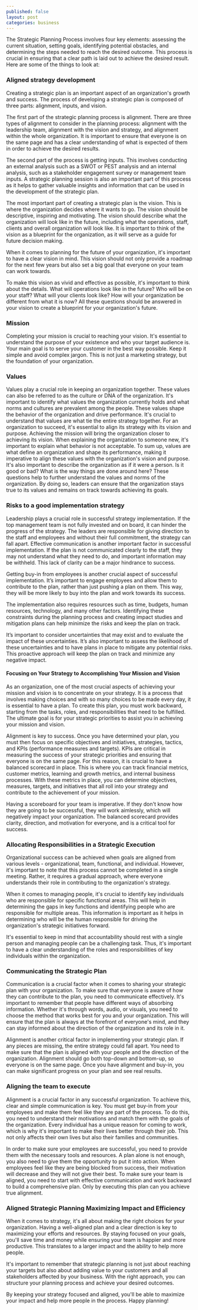 ```yaml
---
published: false
layout: post
categories: business
---
```


The Strategic Planning Process involves four key elements: assessing the current situation, setting goals, identifying potential obstacles, and determining the steps needed to reach the desired outcome. This process is crucial in ensuring that a clear path is laid out to achieve the desired result. Here are some of the things to look at:

### Aligned strategy development  
Creating a strategic plan is an important aspect of an organization's growth and success. The process of developing a strategic plan is composed of three parts: alignment, inputs, and vision.  

The first part of the strategic planning process is alignment. There are three types of alignment to consider in the planning process: alignment with the leadership team, alignment with the vision and strategy, and alignment within the whole organization. It is important to ensure that everyone is on the same page and has a clear understanding of what is expected of them in order to achieve the desired results.  

The second part of the process is getting inputs. This involves conducting an external analysis such as a SWOT or PEST analysis and an internal analysis, such as a stakeholder engagement survey or management team inputs. A strategic planning session is also an important part of this process as it helps to gather valuable insights and information that can be used in the development of the strategic plan.  

The most important part of creating a strategic plan is the vision. This is where the organization decides where it wants to go. The vision should be descriptive, inspiring and motivating. The vision should describe what the organization will look like in the future, including what the operations, staff, clients and overall organization will look like. It is important to think of the vision as a blueprint for the organization, as it will serve as a guide for future decision making.  

When it comes to planning for the future of your organization, it's important to have a clear vision in mind. This vision should not only provide a roadmap for the next few years but also set a big goal that everyone on your team can work towards.  

To make this vision as vivid and effective as possible, it's important to think about the details. What will operations look like in the future? Who will be on your staff? What will your clients look like? How will your organization be different from what it is now? All these questions should be answered in your vision to create a blueprint for your organization's future.

### Mission
Completing your mission is crucial to reaching your vision. It's essential to understand the purpose of your existence and who your target audience is. Your main goal is to serve your customer in the best way possible. Keep it simple and avoid complex jargon. This is not just a marketing strategy, but the foundation of your organization.  

### Values
Values play a crucial role in keeping an organization together. These values can also be referred to as the culture or DNA of the organization. It's important to identify what values the organization currently holds and what norms and cultures are prevalent among the people. These values shape the behavior of the organization and drive performance. It's crucial to understand that values are what tie the entire strategy together.
For an organization to succeed, it's essential to align its strategy with its vision and purpose. Achieving the mission will bring the organization closer to achieving its vision. When explaining the organization to someone new, it's important to explain what behavior is not acceptable. To sum up, values are what define an organization and shape its performance, making it imperative to align these values with the organization's vision and purpose.
It's also important to describe the organization as if it were a person. Is it good or bad? What is the way things are done around here? These questions help to further understand the values and norms of the organization. By doing so, leaders can ensure that the organization stays true to its values and remains on track towards achieving its goals.

### Risks to a good implementation strategy
Leadership plays a crucial role in successful strategy implementation. If the top management team is not fully invested and on board, it can hinder the progress of the strategy. The leaders are responsible for giving direction to the staff and employees and without their full commitment, the strategy can fall apart.
Effective communication is another important factor in successful implementation. If the plan is not communicated clearly to the staff, they may not understand what they need to do, and important information may be withheld. This lack of clarity can be a major hindrance to success.  

Getting buy-in from employees is another crucial aspect of successful implementation. It’s important to engage employees and allow them to contribute to the plan, rather than just pushing a plan on them. This way, they will be more likely to buy into the plan and work towards its success.  

The implementation also requires resources such as time, budgets, human resources, technology, and many other factors. Identifying these constraints during the planning process and creating impact studies and mitigation plans can help minimize the risks and keep the plan on track.  

It’s important to consider uncertainties that may exist and to evaluate the impact of these uncertainties. It’s also important to assess the likelihood of these uncertainties and to have plans in place to mitigate any potential risks. This proactive approach will keep the plan on track and minimize any negative impact.  

#### Focusing on Your Strategy to Accomplishing Your Mission and Vision
As an organization, one of the most crucial aspects of achieving your mission and vision is to concentrate on your strategy. It is a process that involves making choices and with so many choices to be made every day, it is essential to have a plan. To create this plan, you must work backward, starting from the tasks, roles, and responsibilities that need to be fulfilled. The ultimate goal is for your strategic priorities to assist you in achieving your mission and vision.  

Alignment is key to success. Once you have determined your plan, you must then focus on specific objectives and initiatives, strategies, tactics, and KPIs (performance measures and targets). KPIs are critical in measuring the success of your strategic priorities and ensuring that everyone is on the same page. For this reason, it is crucial to have a balanced scorecard in place. This is where you can track financial metrics, customer metrics, learning and growth metrics, and internal business processes. With these metrics in place, you can determine objectives, measures, targets, and initiatives that all roll into your strategy and contribute to the achievement of your mission.  

Having a scoreboard for your team is imperative. If they don't know how they are going to be successful, they will work aimlessly, which will negatively impact your organization. The balanced scorecard provides clarity, direction, and motivation for everyone, and is a critical tool for success.  

### Allocating Responsibilities in a Strategic Execution
Organizational success can be achieved when goals are aligned from various levels - organizational, team, functional, and individual. However, it's important to note that this process cannot be completed in a single meeting. Rather, it requires a gradual approach, where everyone understands their role in contributing to the organization's strategy.  

When it comes to managing people, it's crucial to identify key individuals who are responsible for specific functional areas. This will help in determining the gaps in key functions and identifying people who are responsible for multiple areas. This information is important as it helps in determining who will be the human responsible for driving the organization's strategic initiatives forward.  

It's essential to keep in mind that accountability should rest with a single person and managing people can be a challenging task. Thus, it's important to have a clear understanding of the roles and responsibilities of key individuals within the organization.  


### Communicating the Strategic Plan
Communication is a crucial factor when it comes to sharing your strategic plan with your organization. To make sure that everyone is aware of how they can contribute to the plan, you need to communicate effectively. It's important to remember that people have different ways of absorbing information. Whether it's through words, audio, or visuals, you need to choose the method that works best for you and your organization. This will ensure that the plan is always at the forefront of everyone's mind, and they can stay informed about the direction of the organization and its role in it.  

Alignment is another critical factor in implementing your strategic plan. If any pieces are missing, the entire strategy could fall apart. You need to make sure that the plan is aligned with your people and the direction of the organization. Alignment should go both top-down and bottom-up, so everyone is on the same page. Once you have alignment and buy-in, you can make significant progress on your plan and see real results.  

### Aligning the team to execute
Alignment is a crucial factor in any successful organization. To achieve this, clear and simple communication is key. You must get buy-in from your employees and make them feel like they are part of the process. To do this, you need to understand their motivations and match them with the goals of the organization. Every individual has a unique reason for coming to work, which is why it's important to make their lives better through their job. This not only affects their own lives but also their families and communities.  

In order to make sure your employees are successful, you need to provide them with the necessary tools and resources. A plan alone is not enough, you also need to give them the opportunity to put it into action. When employees feel like they are being blocked from success, their motivation will decrease and they will not give their best. To make sure your team is aligned, you need to start with effective communication and work backward to build a comprehensive plan. Only by executing this plan can you achieve true alignment.  


### Aligned Strategic Planning Maximizing Impact and Efficiency
When it comes to strategy, it's all about making the right choices for your organization. Having a well-aligned plan and a clear direction is key to maximizing your efforts and resources. By staying focused on your goals, you'll save time and money while ensuring your team is happier and more productive. This translates to a larger impact and the ability to help more people.  

It's important to remember that strategic planning is not just about reaching your targets but also about adding value to your customers and all stakeholders affected by your business. With the right approach, you can structure your planning process and achieve your desired outcomes.  

By keeping your strategy focused and aligned, you'll be able to maximize your impact and help more people in the process. Happy planning!



